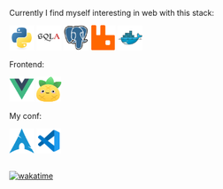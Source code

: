 Currently I find myself interesting in web with this stack:

<div>
    <img alt="python" src="assets/backend/python-original.svg" width="45" height="45"/>
<!--     <img alt="fastapi" src="assets/backend/fastapi.svg" width="45" height="45"/>
    <img alt="blacksheep" src="assets/backend/blacksheep.svg" width="45" height="45"/>
    <img alt="litestar" src="assets/backend/litestar.svg" width="45" height="45"/> -->
    <img alt="sqlalchemy" src="assets/backend/sqlalchemy.svg" width="45" height="45"/>
    <img alt="postgresql" src="assets/backend/postgresql.svg" width="45" height="45"/>
    <img alt="rabbitmq" src="assets/backend/rabbitmq.svg" width="45" height="45"/>
    <img alt="docker" src="assets/devops/docker.svg" width="45" height="45"/>
</div>

Frontend:

<div>
    <img alt="vue" src="assets/frontend/vue.svg" width="45" height="45"/>
    <img alt="pinia" src="assets/frontend/pinia.svg" width="45" height="45"/>
</div>


My conf:

<div style="padding: 0 0 15px">
    <img alt="iusearchbtw" src="assets/stack/arch.svg" width="45" height="45"/>
    <img alt="vscode" src="assets/stack/vscode.svg" width="45" height="45"/>
</div>

[![wakatime](https://wakatime.com/badge/user/1770871d-539e-4acc-85db-976dae244f9c.svg)](https://wakatime.com/@1770871d-539e-4acc-85db-976dae244f9c)
